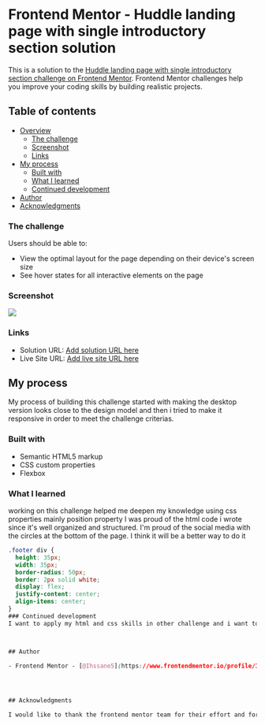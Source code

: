 # Frontend Mentor - Huddle landing page with single introductory section solution

This is a solution to the [Huddle landing page with single introductory section challenge on Frontend Mentor](https://www.frontendmentor.io/challenges/huddle-landing-page-with-a-single-introductory-section-B_2Wvxgi0). Frontend Mentor challenges help you improve your coding skills by building realistic projects. 

## Table of contents

- [Overview](#overview)
  - [The challenge](#the-challenge)
  - [Screenshot](#screenshot)
  - [Links](#links)
- [My process](#my-process)
  - [Built with](#built-with)
  - [What I learned](#what-i-learned)
  - [Continued development](#continued-development)
- [Author](#author)
- [Acknowledgments](#acknowledgments)

### The challenge

Users should be able to:

- View the optimal layout for the page depending on their device's screen size
- See hover states for all interactive elements on the page

### Screenshot

![](./screenshot/desktop-screenshot.png)

### Links

- Solution URL: [Add solution URL here](https://your-solution-url.com)
- Live Site URL: [Add live site URL here](https://your-live-site-url.com)

## My process
My process of building this challenge started with making the desktop version  looks close to the design model and then i tried to make it responsive in order to meet the challenge criterias.

### Built with

- Semantic HTML5 markup
- CSS custom properties
- Flexbox

### What I learned

working on this challenge helped me deepen my knowledge using css properties mainly position property
I was proud of the html code i wrote since it's well organized and structured.
I'm proud of the  social media with the circles at the bottom of the page. I think it will be a better way to do it

```css
.footer div {
  height: 35px;
  width: 35px;
  border-radius: 50px;
  border: 2px solid white;
  display: flex;
  justify-content: center;
  align-items: center;
}
### Continued development
I want to apply my html and css skills in other challenge and i want to make interactive web pages using javascript



## Author

- Frontend Mentor - [@Ihssane5](https://www.frontendmentor.io/profile/Ihssane5)




## Acknowledgments

I would like to thank the frontend mentor team for their effort and for bringing such a great content, i would also thank every one who made my journey possible by sharing informations and guiding me.
